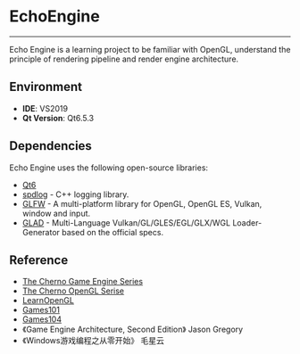 # EchoEngine

---

Echo Engine is a learning project to be familiar with OpenGL, understand the principle of rendering pipeline and render engine architecture.

## Environment

* **IDE**: VS2019
* **Qt Version**: Qt6.5.3

## Dependencies

Echo Engine uses the following open-source libraries:

* [Qt6](https://www.qt.io/)
* [spdlog](https://github.com/gabime/spdlog) - C++ logging library.
* [GLFW](https://github.com/glfw/glfw) - A multi-platform library for OpenGL, OpenGL ES, Vulkan, window and input.
* [GLAD](https://github.com/Dav1dde/glad) - Multi-Language Vulkan/GL/GLES/EGL/GLX/WGL Loader-Generator based on the official specs.

## Reference

* [The Cherno Game Engine Series](https://www.youtube.com/playlist?list=PLlrATfBNZ98dC-V-N3m0Go4deliWHPFwT)
* [The Cherno OpenGL Serise](https://www.youtube.com/playlist?list=PLlrATfBNZ98foTJPJ_Ev03o2oq3-GGOS2)
* [LearnOpenGL](https://learnopengl-cn.github.io/)
* [Games101](https://www.bilibili.com/video/BV1X7411F744/?spm_id_from=333.1007.top_right_bar_window_history.content.click&vd_source=4e4414251af07bbefb2bd982cc7213b8)
* [Games104](https://www.bilibili.com/video/BV1oU4y1R7Km/?spm_id_from=333.788.top_right_bar_window_history.content.click&vd_source=4e4414251af07bbefb2bd982cc7213b8)
* 《Game Engine Architecture, Second Edition》 Jason Gregory
* 《Windows游戏编程之从零开始》 毛星云
